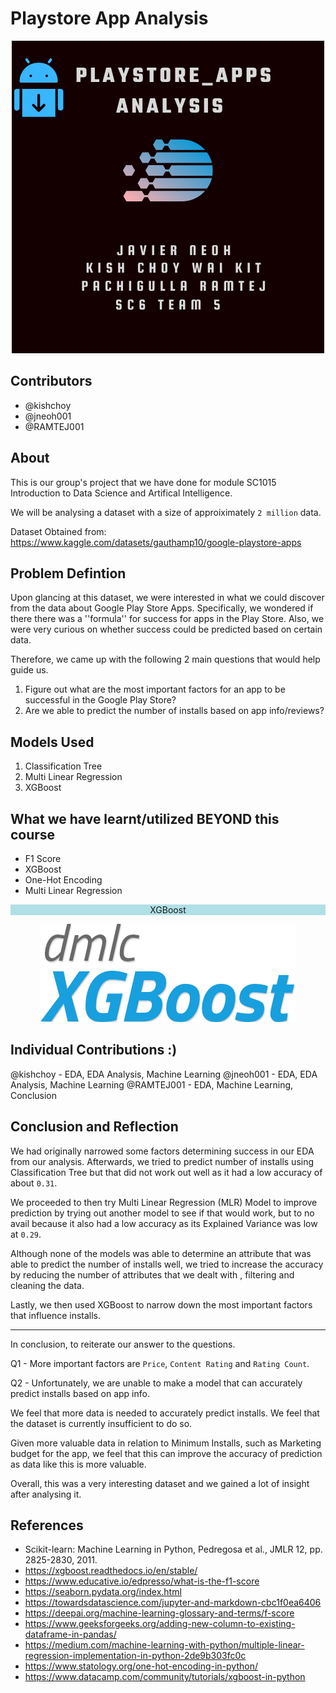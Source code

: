 # Playstore App Analysis

<p align="center">
  <img src="./Images/Google PLAYSTORE APP.png">
</p>

Contributors
---
* @kishchoy 
* @jneoh001 
* @RAMTEJ001

About
---
This is our group's project that we have done for module SC1015 Introduction to Data Science and Artifical Intelligence. 

We will be analysing a dataset with a size of approiximately `2 million` data.

Dataset Obtained from:  https://www.kaggle.com/datasets/gauthamp10/google-playstore-apps

Problem Defintion
---

Upon glancing at this dataset, we were interested in what we could discover from the data about Google Play Store Apps. Specifically, we wondered if there there was a ''formula'' for success for apps in the Play Store. Also, we were very curious on whether success could be predicted based on certain data.

Therefore, we came up with the following 2 main questions that would help guide us.

1. Figure out what are the most important factors for an app to be successful in the Google Play Store?
2. Are we able to predict the number of installs based on app info/reviews?


Models Used
---
1. Classification Tree
2. Multi Linear Regression 
3. XGBoost



What we have learnt/utilized BEYOND this course
---
* F1 Score
* XGBoost
* One-Hot Encoding
* Multi Linear Regression





<p align="center" style="background-color:powderblue;"> XGBoost </p>
<p align ="center">
  <img src="./Images/XGBoost_logo.png">
</p>

Individual Contributions :)
---
@kishchoy - EDA, EDA Analysis, Machine Learning
@jneoh001 - EDA, EDA Analysis, Machine Learning
@RAMTEJ001 - EDA, Machine Learning, Conclusion


Conclusion and Reflection
---

We had originally narrowed some factors determining success in our EDA from our analysis. Afterwards, we tried to predict number of installs using Classification Tree but that did not work out well as it had a low accuracy of about `0.31`.

We proceeded to then try Multi Linear Regression (MLR) Model to improve prediction by trying out another model to see if that would work, but to no avail because it also had a low accuracy as its Explained Variance was low at `0.29`.

Although none of the models was able to determine an attribute that was able to predict the number of installs well, we tried to increase the accuracy by reducing the number of attributes that we dealt with , filtering and cleaning the data.

Lastly, we then used XGBoost to narrow down the most important factors that influence installs.

---

In conclusion, to reiterate our answer to the questions.

Q1 - More important factors are `Price`, `Content Rating` and `Rating Count`.

Q2 - Unfortunately, we are unable to make a model that can accurately predict installs based on app info.

We feel that more data is needed to accurately predict installs. We feel that the dataset is currently insufficient to do so.

Given more valuable data in relation to Minimum Installs, such as Marketing budget for the app, we feel that this can improve the accuracy of prediction as data like this is more valuable. 

Overall, this was a very interesting dataset and we gained a lot of insight after analysing it.





References
---


- Scikit-learn: Machine Learning in Python, Pedregosa et al., JMLR 12, pp. 2825-2830, 2011.
- https://xgboost.readthedocs.io/en/stable/ 
- https://www.educative.io/edpresso/what-is-the-f1-score
- https://seaborn.pydata.org/index.html
- https://towardsdatascience.com/jupyter-and-markdown-cbc1f0ea6406
- https://deepai.org/machine-learning-glossary-and-terms/f-score
- https://www.geeksforgeeks.org/adding-new-column-to-existing-dataframe-in-pandas/
- https://medium.com/machine-learning-with-python/multiple-linear-regression-implementation-in-python-2de9b303fc0c
- https://www.statology.org/one-hot-encoding-in-python/
- https://www.datacamp.com/community/tutorials/xgboost-in-python
